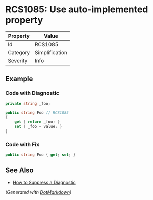 # RCS1085: Use auto\-implemented property

| Property | Value          |
| -------- | -------------- |
| Id       | RCS1085        |
| Category | Simplification |
| Severity | Info           |

## Example

### Code with Diagnostic

```csharp
private string _foo;

public string Foo // RCS1085
{
    get { return _foo; }
    set { _foo = value; }
}
```

### Code with Fix

```csharp
public string Foo { get; set; }
```

## See Also

* [How to Suppress a Diagnostic](../HowToConfigureAnalyzers.md#how-to-suppress-a-diagnostic)


*\(Generated with [DotMarkdown](http://github.com/JosefPihrt/DotMarkdown)\)*